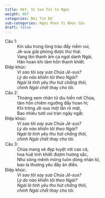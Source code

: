 ```yaml
---
title: 667. Vì Sao Tôi Ca Ngợi
weight: 667
categories: Đời Tín Đồ
sub-categories: Ngợi Khen Vì Được Cứu
draft: false
---
```

<dl><dt>Câu 1:</dt><dd data-verse="1">Kín sâu trong lòng trào đầy niềm vui, <br/>Jê-sus giải phóng được thư thái. <br/>Vang lên thanh âm ca ngợi danh Ngài, <br/>Hân hoan khi tâm hồn thanh khiết. </dd><dt>Điệp khúc:</dt><dd data-chorus="1"><em>Vì sao tôi say sưa Chúa Jê-sus? <br/>Lý do nào khiến tôi theo Ngài? <br/>Ngài là tình yêu thu hút chẳng thôi, <br/>chính Ngài chết thay cho tôi. </em></dd><dt>Câu 2:</dt><dd data-verse="2">Thoáng xem nhân từ dịu hiền nơi Chúa, <br/>tâm hồn chiêm ngưỡng đầy hoan hỉ; <br/>Khi trông Jê-sus một lần rõ mặt, <br/>Bao nhiêu tươi vui tràn ngây ngất. </dd><dt>Điệp khúc:</dt><dd data-chorus="1"><em>Vì sao tôi say sưa Chúa Jê-sus? <br/>Lý do nào khiến tôi theo Ngài? <br/>Ngài là tình yêu thu hút chẳng thôi, <br/>chính Ngài chết thay cho tôi. </em></dd><dt>Câu 3:</dt><dd data-verse="3">Chúa mang vẻ đẹp tuyệt vời cao cả, <br/>hoa huệ tinh khiết đượm hương sắc, <br/>Như sông mênh mông tuôn dòng nhân từ, <br/>bao la thương yêu đầy ân điển. </dd><dt>Điệp khúc:</dt><dd data-chorus="1"><em>Vì sao tôi say sưa Chúa Jê-sus? <br/>Lý do nào khiến tôi theo Ngài? <br/>Ngài là tình yêu thu hút chẳng thôi, <br/>chính Ngài chết thay cho tôi. </em></dd></dl>